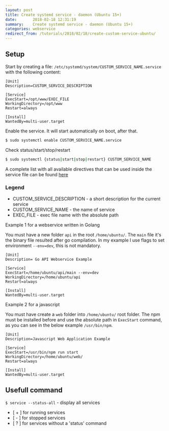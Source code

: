 ```yaml
---
layout: post
title: Create systemd service - daemon (Ubuntu 15+)
date:       2018-02-18 12:31:19
summary:    Create systemd service - daemon (Ubuntu 15+)
categories: webservice
redirect_from: /tutorials/2018/02/18/create-custom-service-ubuntu/
---
```


## Setup

Start by creating a file: `/etc/systemd/system/CUSTOM_SERVICE_NAME.service` with the following content:

```
[Unit]
Description=CUSTOM_SERVICE_DESCRIPTION

[Service]
ExecStart=/opt/www/EXEC_FILE
WorkingDirectory=/opt/www
Restart=always

[Install]
WantedBy=multi-user.target
```

Enable the service. It will start automatically on boot, after that.

```bash
$ sudo systemctl enable CUSTOM_SERVICE_NAME.service
```
  
Check status/start/stop/restart

```bash
$ sudo systemctl {status|start|stop|restart} CUSTOM_SERVICE_NAME
```

A complete list with all available directives that can be used inside the service file can be found [here](https://www.digitalocean.com/community/tutorials/understanding-systemd-units-and-unit-files)

### Legend

- CUSTOM_SERVICE_DESCRIPTION - a short description for the current service
- CUSTOM_SERVICE_NAME - the name of service
- EXEC_FILE - exec file name with the absolute path

Example 1 for a webservice written in Golang

You must have a new folder `api` in the root `/home/ubuntu/`. The `main` file it's the binary file resulted after go compilation. In my example I use flags to set environment `--env=dev`, this is not mandatory.

```
[Unit]
Description= Go API Webservice Example

[Service]
ExecStart=/home/ubuntu/api/main --env=dev
WorkingDirectory=/home/ubuntu/api
Restart=always

[Install]
WantedBy=multi-user.target
```

Example 2 for a javascript

You must have create a `web` folder into `/home/ubuntu/` root folder. The npm must be installed before and use the absolute path in `ExecStart` command, as you can see in the below example `/usr/bin/npm`.

```
[Unit]
Description=Javascript Web Application Example

[Service]
ExecStart=/usr/bin/npm run start
WorkingDirectory=/home/ubuntu/web/
Restart=always

[Install]
WantedBy=multi-user.target
```

## Usefull command

`$ service --status-all` - display all services

- [ + ] for running services
- [ - ] for stopped services
- [ ? ] for services without a 'status' command
    

  

